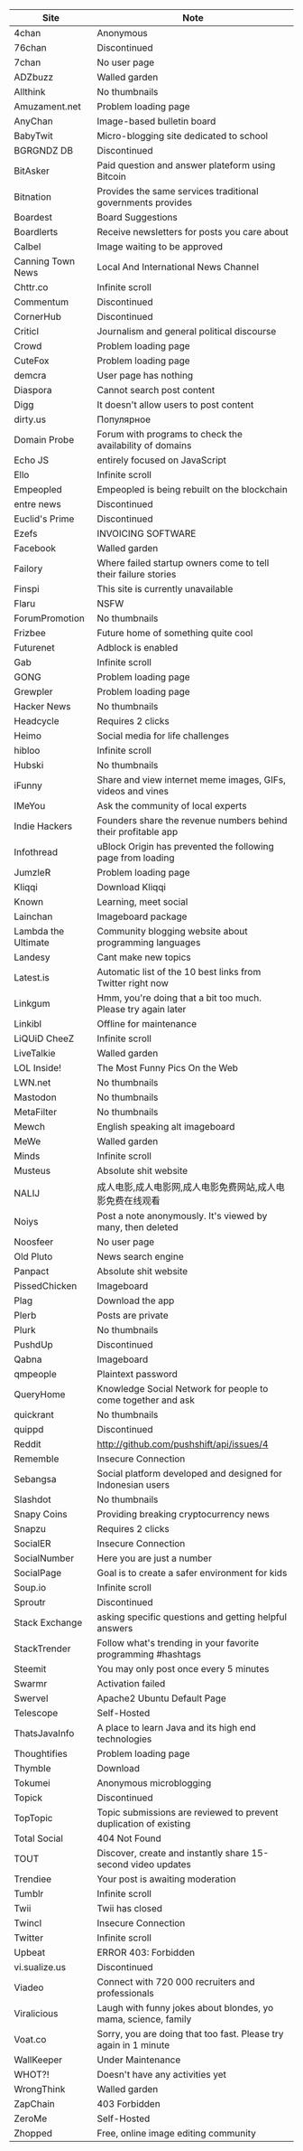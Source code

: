 Site | Note
-----|-----
4chan | Anonymous
76chan | Discontinued
7chan | No user page
ADZbuzz | Walled garden
Allthink | No thumbnails
Amuzament.net | Problem loading page
AnyChan | Image-based bulletin board
BabyTwit | Micro-blogging site dedicated to school
BGRGNDZ DB | Discontinued
BitAsker | Paid question and answer plateform using Bitcoin
Bitnation | Provides the same services traditional governments provides
Boardest | Board Suggestions
Boardlerts | Receive newsletters for posts you care about
Calbel | Image waiting to be approved
Canning Town News | Local And International News Channel
Chttr.co | Infinite scroll
Commentum | Discontinued
CornerHub | Discontinued
Criticl | Journalism and general political discourse
Crowd | Problem loading page
CuteFox | Problem loading page
demcra | User page has nothing
Diaspora | Cannot search post content
Digg | It doesn't allow users to post content
dirty.us | Популярное
Domain Probe | Forum with programs to check the availability of domains
Echo JS | entirely focused on JavaScript
Ello | Infinite scroll
Empeopled | Empeopled is being rebuilt on the blockchain
entre news | Discontinued
Euclid's Prime | Discontinued
Ezefs | INVOICING SOFTWARE
Facebook | Walled garden
Failory | Where failed startup owners come to tell their failure stories
Finspi | This site is currently unavailable
Flaru | NSFW
ForumPromotion | No thumbnails
Frizbee | Future home of something quite cool
Futurenet | Adblock is enabled
Gab | Infinite scroll
GONG | Problem loading page
Grewpler | Problem loading page
Hacker News | No thumbnails
Headcycle | Requires 2 clicks
Heimo | Social media for life challenges
hibloo | Infinite scroll
Hubski | No thumbnails
iFunny | Share and view internet meme images, GIFs, videos and vines
IMeYou | Ask the community of local experts
Indie Hackers | Founders share the revenue numbers behind their profitable app
Infothread | uBlock Origin has prevented the following page from loading
JumzleR | Problem loading page
Kliqqi | Download Kliqqi
Known | Learning, meet social
Lainchan | Imageboard package
Lambda the Ultimate | Community blogging website about programming languages
Landesy | Cant make new topics
Latest.is | Automatic list of the 10 best links from Twitter right now
Linkgum | Hmm, you're doing that a bit too much. Please try again later
Linkibl | Offline for maintenance
LiQUiD CheeZ | Infinite scroll
LiveTalkie | Walled garden
LOL Inside! | The Most Funny Pics On the Web
LWN.net | No thumbnails
Mastodon | No thumbnails
MetaFilter | No thumbnails
Mewch | English speaking alt imageboard
MeWe | Walled garden
Minds | Infinite scroll
Musteus | Absolute shit website
NALIJ | 成人电影,成人电影网,成人电影免费网站,成人电影免费在线观看
Noiys | Post a note anonymously. It's viewed by many, then deleted
Noosfeer | No user page
Old Pluto | News search engine
Panpact | Absolute shit website
PissedChicken | Imageboard
Plag | Download the app
Plerb | Posts are private
Plurk | No thumbnails
PushdUp | Discontinued
Qabna | Imageboard
qmpeople | Plaintext password
QueryHome | Knowledge Social Network for people to come together and ask
quickrant | No thumbnails
quippd | Discontinued
Reddit | http://github.com/pushshift/api/issues/4
Rememble | Insecure Connection
Sebangsa | Social platform developed and designed for Indonesian users
Slashdot | No thumbnails
Snapy Coins | Providing breaking cryptocurrency news
Snapzu | Requires 2 clicks
SocialER | Insecure Connection
SocialNumber | Here you are just a number
SocialPage | Goal is to create a safer environment for kids
Soup.io | Infinite scroll
Sproutr | Discontinued
Stack Exchange | asking specific questions and getting helpful answers
StackTrender | Follow what's trending in your favorite programming #hashtags
Steemit | You may only post once every 5 minutes
Swarmr | Activation failed
Swervel | Apache2 Ubuntu Default Page
Telescope | Self-Hosted
ThatsJavaInfo | A place to learn Java and its high end technologies
Thoughtifies | Problem loading page
Thymble | Download
Tokumei | Anonymous microblogging
Topick | Discontinued
TopTopic | Topic submissions are reviewed to prevent duplication of existing
Total Social | 404 Not Found
TOUT | Discover, create and instantly share 15-second video updates
Trendiee | Your post is awaiting moderation
Tumblr | Infinite scroll
Twii | Twii has closed
Twincl | Insecure Connection
Twitter | Infinite scroll
Upbeat | ERROR 403: Forbidden
vi.sualize.us | Discontinued
Viadeo | Connect with 720 000 recruiters and professionals
Viralicious | Laugh with funny jokes about blondes, yo mama, science, family
Voat.co | Sorry, you are doing that too fast. Please try again in 1 minute
WallKeeper | Under Maintenance
WHOT?! | Doesn't have any activities yet
WrongThink | Walled garden
ZapChain | 403 Forbidden
ZeroMe | Self-Hosted
Zhopped | Free, online image editing community
